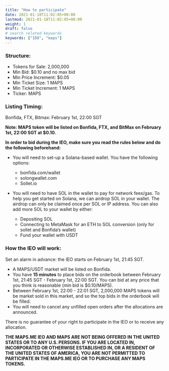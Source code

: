 ```yaml
---
title: "How to participate"
date: 2021-01-18T11:02:05+08:00
lastmod: 2021-01-18T11:02:05+08:00
weight: 1
draft: false
# search related keywords
keywords: ["IDO", "maps"]
---
```


### Structure:

- Tokens for Sale: 2,000,000
- Min Bid: $0.10 and no max bid
- Min Price Increment: $0.05
- Min Ticket Size: 1 MAPS
- Min Ticket Increment: 1 MAPS
- Ticker: MAPS

### Listing Timing:

Bonfida, FTX, Bitmax: February 1st, 22:00 SGT

**Note: MAPS token will be listed on Bonfida, FTX, and BitMax on February 1st, 22:00 SGT at $0.10.**

**In order to bid during the IEO, make sure you read the rules below and do the following beforehand:**

- You will need to set-up a Solana-based wallet. You have the following options:

  - bonfida.com/wallet
  - solongwallet.com
  - Sollet.io

- You will need to have SOL in the wallet to pay for network fees/gas. To help you get started on Solana, we can airdrop SOL in your wallet. The airdrop can only be claimed once per SOL or IP address. You can also add more SOL to your wallet by either:
  - Depositing SOL
  - Connecting to MetaMask for an ETH to SOL conversion (only for sollet and Bonfida’s wallet)
  - Fund your wallet with USDT

### How the IEO will work:

Set an alarm in advance: the IEO starts on February 1st, 21:45 SGT.

- A MAPS/USDT market will be listed on Bonfida.
- You have **15 minutes** to place bids on the orderbook between February 1st, 21:45 SGT - February 1st, 22:00 SGT. You can bid at any price that you think is reasonable (min bid is $0.10/MAPS).
- Between February 1st, 22:00 - 22:01 SGT, 2,000,000 MAPS tokens will be market sold in this market, and so the top bids in the orderbook will be filled.
- You will need to cancel any unfilled open orders after the allocations are announced.

There is no guarantee of your right to participate in the IEO or to receive any allocation.

**THE MAPS.ME IEO AND MAPS ARE NOT BEING OFFERED IN THE UNITED STATES OR TO ANY U.S. PERSONS. IF YOU ARE LOCATED IN, INCORPORATED OR OTHERWISE ESTABLISHED IN, OR A RESIDENT OF THE UNITED STATES OF AMERICA, YOU ARE NOT PERMITTED TO PARTICIPATE IN THE MAPS.ME IEO OR TO PURCHASE ANY MAPS TOKENS.**
